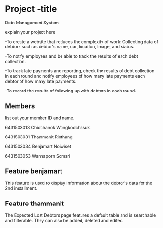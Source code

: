 # Project -title
Debt Management System 

explain your project here

-To create a website that reduces the complexity of work:  Collecting data of debtors such as debtor's name, car, location, image, and status.

-To notify employees and be able to track the results of each debt collection.

-To track late payments and reporting, check the results of debt collection in each round and notify employees of how many late payments each debtor of how many late payments.

-To record the results of following up with debtors in each round.

## Members
list out your member ID and name.

6431503013 Chidchanok Wongkodchasuk

6431503031 Thammanit Rinthang

6431503034 Benjamart Noiwiset

6431503053 Wannaporn Somsri


## Feature benjamart
This feature is used to display information about the debtor's data for the 2nd installment.
## Feature thammanit
The Expected Lost Debtors page features a default table and is searchable and filterable. They can also be added, deleted and edited.

